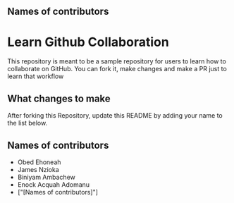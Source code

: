 ## Names of contributors

# Learn Github Collaboration
This repository is meant to be a sample repository for users to learn how to collaborate on GitHub. You can fork it, make changes and make a PR just to learn that workflow

## What changes to make
After forking this Repository, update this README by adding your name to the list below.

## Names of contributors
- Obed Ehoneah
- James Nzioka 
- Biniyam Ambachew
- Enock Acquah Adomanu 
- ["[Names of contributors]"]
 
 
